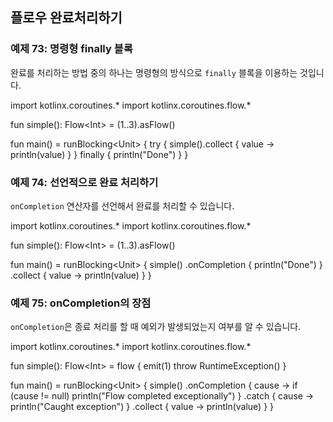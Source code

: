## 플로우 완료처리하기

### 예제 73: 명령형 finally 블록

완료를 처리하는 방법 중의 하나는 명령형의 방식으로 `finally` 블록을 이용하는 것입니다.

<div class="kotlin-playground" >
import kotlinx.coroutines.*
import kotlinx.coroutines.flow.*

fun simple(): Flow&lt;Int&gt; = (1..3).asFlow()

fun main() = runBlocking&lt;Unit&gt; {
    try {
        simple().collect { value -> println(value) }
    } finally {
        println("Done")
    }
}  
</div>

### 예제 74: 선언적으로 완료 처리하기

`onCompletion` 연산자를 선언해서 완료를 처리할 수 있습니다.

<div class="kotlin-playground" >
import kotlinx.coroutines.*
import kotlinx.coroutines.flow.*

fun simple(): Flow&lt;Int&gt; = (1..3).asFlow()

fun main() = runBlocking&lt;Unit&gt; {
    simple()
        .onCompletion { println("Done") }
        .collect { value -> println(value) }
}
</div>

### 예제 75: onCompletion의 장점

`onCompletion`은 종료 처리를 할 때 예외가 발생되었는지 여부를 알 수 있습니다.

<div class="kotlin-playground" >
import kotlinx.coroutines.*
import kotlinx.coroutines.flow.*

fun simple(): Flow&lt;Int&gt; = flow {
    emit(1)
    throw RuntimeException()
}

fun main() = runBlocking&lt;Unit&gt; {
    simple()
        .onCompletion { cause -> if (cause != null) println("Flow completed exceptionally") }
        .catch { cause -> println("Caught exception") }
        .collect { value -> println(value) }
}
</div>